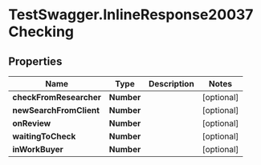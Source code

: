 # TestSwagger.InlineResponse20037Checking

## Properties

Name | Type | Description | Notes
------------ | ------------- | ------------- | -------------
**checkFromResearcher** | **Number** |  | [optional] 
**newSearchFromClient** | **Number** |  | [optional] 
**onReview** | **Number** |  | [optional] 
**waitingToCheck** | **Number** |  | [optional] 
**inWorkBuyer** | **Number** |  | [optional] 


